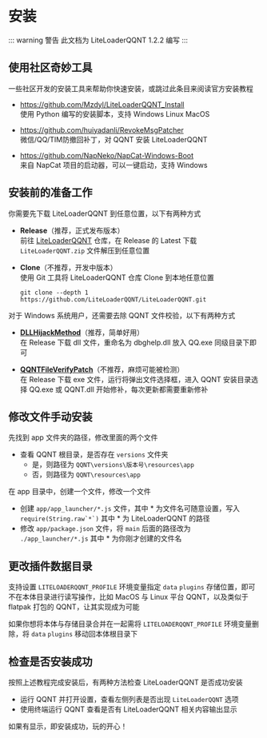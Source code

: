 # 安装

::: warning 警告
此文档为 LiteLoaderQQNT 1.2.2 编写
:::



## 使用社区奇妙工具

一些社区开发的安装工具来帮助你快速安装，或跳过此条目来阅读官方安装教程

- https://github.com/Mzdyl/LiteLoaderQQNT_Install  
    使用 Python 编写的安装脚本，支持 Windows Linux MacOS

- https://github.com/huiyadanli/RevokeMsgPatcher  
    微信/QQ/TIM防撤回补丁，对 QQNT 安装 LiteLoaderQQNT

- https://github.com/NapNeko/NapCat-Windows-Boot  
    来自 NapCat 项目的启动器，可以一键启动，支持 Windows



## 安装前的准备工作

你需要先下载 LiteLoaderQQNT 到任意位置，以下有两种方式

- **Release**（推荐，正式发布版本）  
    前往 [LiteLoaderQQNT](https://github.com/LiteLoaderQQNT/LiteLoaderQQNT) 仓库，在 Release 的 Latest 下载 `LiteLoaderQQNT.zip` 文件解压到任意位置

- **Clone**（不推荐，开发中版本）  
    使用 Git 工具将 LiteLoaderQQNT 仓库 Clone 到本地任意位置
    ``` shell
    git clone --depth 1 https://github.com/LiteLoaderQQNT/LiteLoaderQQNT.git
    ```

对于 Windows 系统用户，还需要去除 QQNT 文件校验，以下有两种方式

- [**DLLHijackMethod**](https://github.com/LiteLoaderQQNT/QQNTFileVerifyPatch/tree/DLLHijackMethod)（推荐，简单好用）  
    在 Release 下载 dll 文件，重命名为 dbghelp.dll 放入 QQ.exe 同级目录下即可

- [**QQNTFileVerifyPatch**](https://github.com/LiteLoaderQQNT/QQNTFileVerifyPatch)（不推荐，麻烦可能被检测）  
    在 Release 下载 exe 文件，运行将弹出文件选择框，进入 QQNT 安装目录选择 QQ.exe 或 QQNT.dll 开始修补，每次更新都需要重新修补



## 修改文件手动安装

先找到 app 文件夹的路径，修改里面的两个文件

- 查看 QQNT 根目录，是否存在 `versions` 文件夹
    - 是，则路径为 `QQNT\versions\版本号\resources\app`
    - 否，则路径为 `QQNT\resources\app`

在 app 目录中，创建一个文件，修改一个文件

- 创建 `app/app_launcher/*.js` 文件，其中 * 为文件名可随意设置，写入 ``require(String.raw`*`)`` 其中 * 为 LiteLoaderQQNT 的路径
- 修改 `app/package.json` 文件，将 `main` 后面的路径改为 `./app_launcher/*.js` 其中 * 为你刚才创建的文件名



## 更改插件数据目录

支持设置 `LITELOADERQQNT_PROFILE` 环境变量指定 `data` `plugins` 存储位置，即可不在本体目录进行读写操作，比如 MacOS 与 Linux 平台 QQNT，以及类似于 flatpak 打包的 QQNT，让其实现成为可能  

如果你想将本体与存储目录合并在一起需将 `LITELOADERQQNT_PROFILE` 环境变量删除，将 `data` `plugins` 移动回本体根目录下



## 检查是否安装成功

按照上述教程完成安装后，有两种方法检查 LiteLoaderQQNT 是否成功安装

- 运行 QQNT 并打开设置，查看左侧列表是否出现 `LiteLoaderQQNT` 选项
- 使用终端运行 QQNT 查看是否有 LiteLoaderQQNT 相关内容输出显示

如果有显示，即安装成功，玩的开心！
